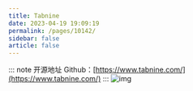 ```yaml
---
title: Tabnine
date: 2023-04-19 19:09:19
permalink: /pages/10142/
sidebar: false
article: false
---
```

::: note 开源地址
Github：[https://www.tabnine.com/](https://www.tabnine.com/)
:::
![img](/img/open/10142/d27f48ea80baabff376754ca5f7d63ae.png)